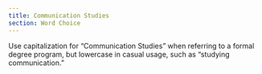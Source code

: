 ```yaml
---
title: Communication Studies
section: Word Choice
---
```

Use capitalization for “Communication Studies” when referring to a formal degree program, but lowercase in casual usage, such as “studying communication.”


